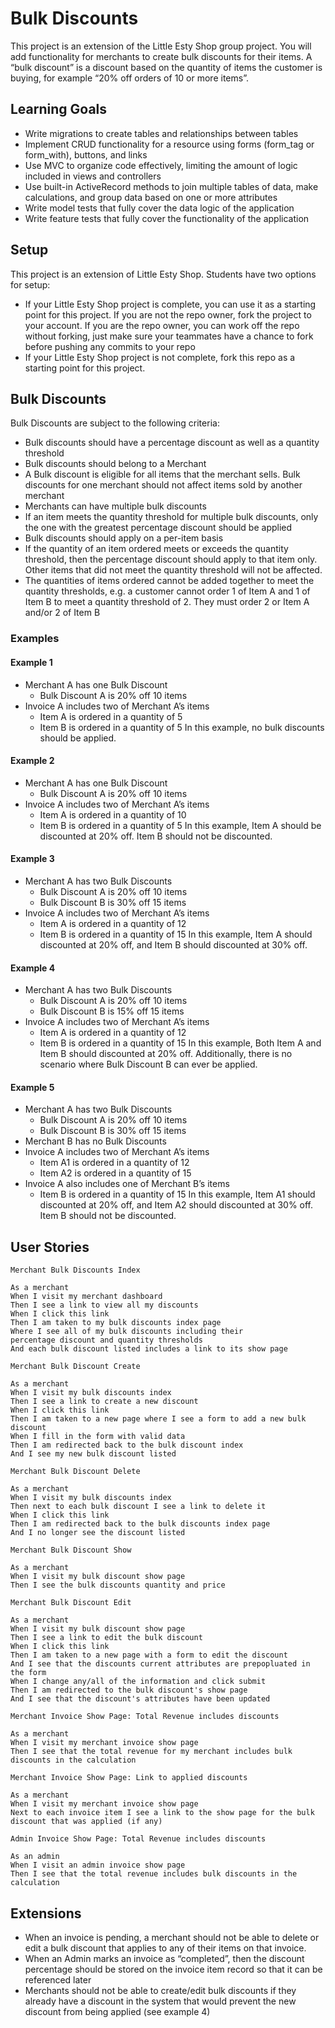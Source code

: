 # Bulk Discounts

This project is an extension of the Little Esty Shop group project. You will add functionality for merchants to create bulk discounts for their items. A “bulk discount” is a discount based on the quantity of items the customer is buying, for example “20% off orders of 10 or more items”.

## Learning Goals

  - Write migrations to create tables and relationships between tables
  - Implement CRUD functionality for a resource using forms (form_tag or form_with), buttons, and links
  - Use MVC to organize code effectively, limiting the amount of logic included in views and controllers
  - Use built-in ActiveRecord methods to join multiple tables of data, make calculations, and group data based on one or more attributes
  - Write model tests that fully cover the data logic of the application
  - Write feature tests that fully cover the functionality of the application

## Setup
This project is an extension of Little Esty Shop. Students have two options for setup:

  - If your Little Esty Shop project is complete, you can use it as a starting point for this project. If you are not the repo owner, fork the project to your account. If you are the repo owner, you can work off the repo without forking, just make sure your teammates have a chance to fork before pushing any commits to your repo
  - If your Little Esty Shop project is not complete, fork this repo as a starting point for this project.

## Bulk Discounts

Bulk Discounts are subject to the following criteria:

  - Bulk discounts should have a percentage discount as well as a quantity threshold
  - Bulk discounts should belong to a Merchant
  - A Bulk discount is eligible for all items that the merchant sells. Bulk discounts for one merchant should not affect items sold by another merchant
  - Merchants can have multiple bulk discounts
  - If an item meets the quantity threshold for multiple bulk discounts, only the one with the greatest percentage discount should be applied
  - Bulk discounts should apply on a per-item basis
  - If the quantity of an item ordered meets or exceeds the quantity threshold, then the percentage discount should apply to that item only. Other items that did not meet the quantity threshold will not be affected.
  - The quantities of items ordered cannot be added together to meet the quantity thresholds, e.g. a customer cannot order 1 of Item A and 1 of Item B to meet a quantity threshold of 2. They must order 2 or Item A and/or 2 of Item B

### Examples
#### Example 1

  - Merchant A has one Bulk Discount
    - Bulk Discount A is 20% off 10 items
  - Invoice A includes two of Merchant A’s items
    - Item A is ordered in a quantity of 5
    - Item B is ordered in a quantity of 5
In this example, no bulk discounts should be applied.

#### Example 2

  - Merchant A has one Bulk Discount
    - Bulk Discount A is 20% off 10 items
  - Invoice A includes two of Merchant A’s items
    - Item A is ordered in a quantity of 10
    - Item B is ordered in a quantity of 5
In this example, Item A should be discounted at 20% off. Item B should not be discounted.

#### Example 3

  - Merchant A has two Bulk Discounts
    - Bulk Discount A is 20% off 10 items
    - Bulk Discount B is 30% off 15 items
  - Invoice A includes two of Merchant A’s items
    - Item A is ordered in a quantity of 12
    - Item B is ordered in a quantity of 15
In this example, Item A should discounted at 20% off, and Item B should discounted at 30% off.

#### Example 4

  - Merchant A has two Bulk Discounts
    - Bulk Discount A is 20% off 10 items
    - Bulk Discount B is 15% off 15 items
  - Invoice A includes two of Merchant A’s items
    - Item A is ordered in a quantity of 12
    - Item B is ordered in a quantity of 15
In this example, Both Item A and Item B should discounted at 20% off. Additionally, there is no scenario where Bulk Discount B can ever be applied.

#### Example 5

  - Merchant A has two Bulk Discounts
    - Bulk Discount A is 20% off 10 items
    - Bulk Discount B is 30% off 15 items
  - Merchant B has no Bulk Discounts
  - Invoice A includes two of Merchant A’s items
    - Item A1 is ordered in a quantity of 12
    - Item A2 is ordered in a quantity of 15
  - Invoice A also includes one of Merchant B’s items
    - Item B is ordered in a quantity of 15
In this example, Item A1 should discounted at 20% off, and Item A2 should discounted at 30% off. Item B should not be discounted.

## User Stories

```
Merchant Bulk Discounts Index

As a merchant
When I visit my merchant dashboard
Then I see a link to view all my discounts
When I click this link
Then I am taken to my bulk discounts index page
Where I see all of my bulk discounts including their
percentage discount and quantity thresholds
And each bulk discount listed includes a link to its show page
```

```
Merchant Bulk Discount Create

As a merchant
When I visit my bulk discounts index
Then I see a link to create a new discount
When I click this link
Then I am taken to a new page where I see a form to add a new bulk discount
When I fill in the form with valid data
Then I am redirected back to the bulk discount index
And I see my new bulk discount listed
```

```
Merchant Bulk Discount Delete

As a merchant
When I visit my bulk discounts index
Then next to each bulk discount I see a link to delete it
When I click this link
Then I am redirected back to the bulk discounts index page
And I no longer see the discount listed
```

```
Merchant Bulk Discount Show

As a merchant
When I visit my bulk discount show page
Then I see the bulk discounts quantity and price
```

```
Merchant Bulk Discount Edit

As a merchant
When I visit my bulk discount show page
Then I see a link to edit the bulk discount
When I click this link
Then I am taken to a new page with a form to edit the discount
And I see that the discounts current attributes are prepopluated in the form
When I change any/all of the information and click submit
Then I am redirected to the bulk discount's show page
And I see that the discount's attributes have been updated
```

```
Merchant Invoice Show Page: Total Revenue includes discounts

As a merchant
When I visit my merchant invoice show page
Then I see that the total revenue for my merchant includes bulk discounts in the calculation
```

```
Merchant Invoice Show Page: Link to applied discounts

As a merchant
When I visit my merchant invoice show page
Next to each invoice item I see a link to the show page for the bulk discount that was applied (if any)
```

```
Admin Invoice Show Page: Total Revenue includes discounts

As an admin
When I visit an admin invoice show page
Then I see that the total revenue includes bulk discounts in the calculation
```

## Extensions
  - When an invoice is pending, a merchant should not be able to delete or edit a bulk discount that applies to any of their items on that invoice.
  - When an Admin marks an invoice as “completed”, then the discount percentage should be stored on the invoice item record so that it can be referenced later
  - Merchants should not be able to create/edit bulk discounts if they already have a discount in the system that would prevent the new discount from being applied (see example 4)
